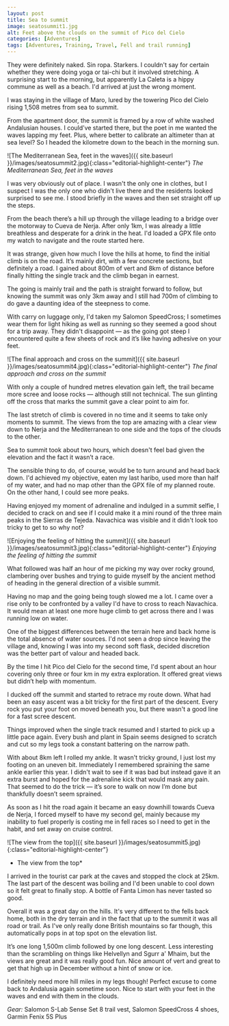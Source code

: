```yaml
---
layout: post
title: Sea to summit
image: seatosummit1.jpg
alt: Feet above the clouds on the summit of Pico del Cielo
categories: [Adventures]
tags: [Adventures, Training, Travel, Fell and trail running]
---
```


They were definitely naked. Sin ropa. Starkers. I couldn't say for certain whether they were doing yoga or tai-chi but it involved stretching. A surprising start to the morning, but apparently La Caleta is a hippy commune as well as a beach. I'd arrived at just the wrong moment.

I was staying in the village of Maro, lured by the towering Pico del Cielo rising 1,508 metres from sea to summit. 

From the apartment door, the summit is framed by a row of white washed Andalusian houses. I could’ve started there, but the poet in me wanted the waves lapping my feet. Plus, where better to calibrate an altimeter than at sea level? So I headed the kilometre down to the beach in the morning sun. 

![The Mediterranean Sea, feet in the waves]({{ site.baseurl }}/images/seatosummit2.jpg){:class="editorial-highlight-center"}
*The Mediterranean Sea, feet in the waves*

I was very obviously out of place. I wasn't the only one in clothes, but I suspect I was the only one who didn't live there and the residents looked surprised to see me. I stood briefly in the waves and then set straight off up the steps.

From the beach there’s a hill up through the village leading to a bridge over the motorway to Cueva de Nerja. After only 1km, I was already a little breathless and desperate for a drink in the heat. I'd loaded a GPX file onto my watch to navigate and the route started here.

It was strange, given how much I love the hills at home, to find the initial climb is on the road. It’s mainly dirt, with a few concrete sections, but definitely a road. I gained about 800m of vert and 8km of distance before finally hitting the single track and the climb began in earnest. 

The going is mainly trail and the path is straight forward to follow, but knowing the summit was only 3km away and I still had 700m of climbing to do gave a daunting idea of the steepness to come.

With carry on luggage only, I'd taken my Salomon SpeedCross; I sometimes wear them for light hiking as well as running so they seemed a good shout for a trip away. They didn't disappoint — as the going got steep I encountered quite a few sheets of rock and it’s like having adhesive on your feet.

![The final approach and cross on the summit]({{ site.baseurl }}/images/seatosummit4.jpg){:class="editorial-highlight-center"}
*The final approach and cross on the summit*

With only a couple of hundred metres elevation gain left, the trail became more scree and loose rocks — although still not technical. The sun glinting off the cross that marks the summit gave a clear point to aim for.

The last stretch of climb is covered in no time and it seems to take only moments to summit. The views from the top are amazing with a clear view down to Nerja and the Mediterranean to one side and the tops of the clouds to the other.

Sea to summit took about two hours, which doesn't feel bad given the elevation and the fact it wasn’t a race.

The sensible thing to do, of course, would be to turn around and head back down. I'd achieved my objective, eaten my last haribo, used more than half of my water, and had no map other than the GPX file of my planned route. On the other hand, I could see more peaks.

Having enjoyed my moment of adrenaline and indulged in a summit selfie, I decided to crack on and see if I could make it a mini round of the three main peaks in the Sierras de Tejeda. Navachica was visible and it didn't look too tricky to get to so why not? 

![Enjoying the feeling of hitting the summit]({{ site.baseurl }}/images/seatosummit3.jpg){:class="editorial-highlight-center"}
*Enjoying the feeling of hitting the summit*

What followed was half an hour of me picking my way over rocky ground, clambering over bushes and trying to guide myself by the ancient method of heading in the general direction of a visible summit. 

Having no map and the going being tough slowed me a lot. I came over a rise only to be confronted by a valley I'd have to cross to reach Navachica. It would mean at least one more huge climb to get across there and I was running low on water.

One of the biggest differences between the terrain here and back home is the total absence of water sources. I'd not seen a drop since leaving the village and, knowing I was into my second soft flask, decided discretion was the better part of valour and headed back.

By the time I hit Pico del Cielo for the second time, I'd spent about an hour covering only three or four km in my extra exploration. It offered great views but didn’t help with momentum.

I ducked off the summit and started to retrace my route down. What had been an easy ascent was a bit tricky for the first part of the descent. Every rock you put your foot on moved beneath you, but there wasn't a good line for a fast scree descent. 

Things improved when the single track resumed and I started to pick up a little pace again. Every bush and plant in Spain seems designed to scratch and cut so my legs took a constant battering on the narrow path.

With about 8km left I rolled my ankle. It wasn't tricky ground, I just lost my footing on an uneven bit. Immediately I remembered spraining the same ankle earlier this year. I didn't wait to see if it was bad but instead gave it an extra burst and hoped for the adrenaline kick that would mask any pain. That seemed to do the trick — it’s sore to walk on now I’m done but thankfully doesn’t seem sprained.

As soon as I hit the road again it became an easy downhill towards Cueva de Nerja, I forced myself to have my second gel, mainly because my inability to fuel properly is costing me in fell races so I need to get in the habit, and set away on cruise control. 

![The view from the top]({{ site.baseurl }}/images/seatosummit5.jpg){:class="editorial-highlight-center"}
* The view from the top*

I arrived in the tourist car park at the caves and stopped the clock at 25km. The last part of the descent was boiling and I'd been unable to cool down so it felt great to finally stop. A bottle of Fanta Limon has never tasted so good.

Overall it was a great day on the hills. It's very different to the fells back home, both in the dry terrain and in the fact that up to the summit it was all road or trail. As I've only really done British mountains so far though, this automatically pops in at top spot on the elevation list. 

It’s one long 1,500m climb followed by one long descent. Less interesting than the scrambling on things like Helvellyn and Sgurr a' Mhaim, but the views are great and it was really good fun. Nice amount of vert and great to get that high up in December without a hint of snow or ice. 

I definitely need more hill miles in my legs though! Perfect excuse to come back to Andalusia again sometime soon. Nice to start with your feet in the waves and end with them in the clouds.

*Gear:* Salomon S-Lab Sense Set 8 trail vest, Salomon SpeedCross 4 shoes, Garmin Fenix 5S Plus
